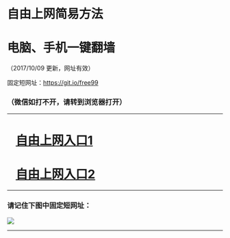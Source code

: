 ﻿# 自由上网简易方法

# 电脑、手机一键翻墙

（2017/10/09 更新，网址有效）

固定短网址：https://git.io/free99

### （微信如打不开，请转到浏览器打开）


***





# &nbsp;&nbsp; <a href="http://ft2611723220.fwq-tz-1001.info/fwqtz01.html?t=100900130246 " target="_blank">自由上网入口1</a>
# &nbsp;&nbsp; <a href="http://ft2497011604.fwq-tz-1002.info/fwqtz02.html?t=100900126744 " target="_blank">自由上网入口2</a>
***

### 请记住下图中固定短网址：

<img src="https://s3-us-west-2.amazonaws.com/fwq-1001/yjfq-20170905okok.png" /> 


***

